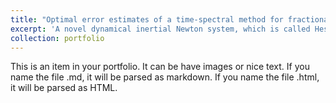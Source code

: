 ```yaml
---
title: "Optimal error estimates of a time-spectral method for fractional diffusion problems with low regularity data"
excerpt: 'A novel dynamical inertial Newton system, which is called Hessian-driven Nesterov accelerated gradient (H-NAG) flow is proposed. Convergence of the continuous trajectory are established via tailored Lyapunov function, and new first-order accelerated optimization methods are proposed from ODE solvers. It is shown that (semi-)implicit schemes can always achieve linear rate and explicit schemes have the optimal(accelerated) rates for convex and strongly convex objectives. In particular, Nesterov’s optimal method is recovered from an explicit scheme for our H-NAG flow. Furthermore, accelerated splitting algorithms for composite optimization problems are also developed.'
collection: portfolio
---
```


This is an item in your portfolio. It can be have images or nice text. If you name the file .md, it will be parsed as markdown. If you name the file .html, it will be parsed as HTML. 

